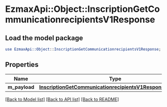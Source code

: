 # EzmaxApi::Object::InscriptionGetCommunicationrecipientsV1Response

## Load the model package
```perl
use EzmaxApi::Object::InscriptionGetCommunicationrecipientsV1Response;
```

## Properties
Name | Type | Description | Notes
------------ | ------------- | ------------- | -------------
**m_payload** | [**InscriptionGetCommunicationrecipientsV1ResponseMPayload**](InscriptionGetCommunicationrecipientsV1ResponseMPayload.md) |  | 

[[Back to Model list]](../README.md#documentation-for-models) [[Back to API list]](../README.md#documentation-for-api-endpoints) [[Back to README]](../README.md)



